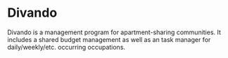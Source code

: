 # Divando

Divando is a management program for apartment-sharing communities. It includes a shared budget management as well as an task manager for daily/weekly/etc. occurring occupations.
